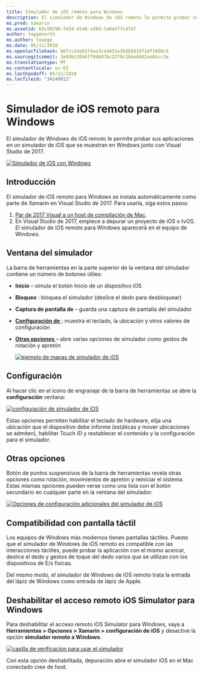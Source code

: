 ```yaml
---
title: Simulador de iOS remoto para Windows
description: El simulador de Windows de iOS remoto le permite probar sus aplicaciones en un simulador de iOS que se muestran en Windows junto con Visual Studio de 2017.
ms.prod: xamarin
ms.assetid: 63c50190-7e54-4140-a30d-1a0e577c47d7
author: topgenorth
ms.author: toopge
ms.date: 05/11/2018
ms.openlocfilehash: b07cc24e63f4aa3ce4451e3bdb5819f1df1058c6
ms.sourcegitcommit: 3e05b135b6ff0d607bc2378c1b6e66d2eebbcc3e
ms.translationtype: MT
ms.contentlocale: es-ES
ms.lasthandoff: 05/12/2018
ms.locfileid: "34149812"
---
```

# <a name="remoted-ios-simulator-for-windows"></a>Simulador de iOS remoto para Windows

El simulador de Windows de iOS remoto le permite probar sus aplicaciones en un simulador de iOS que se muestran en Windows junto con Visual Studio de 2017.

[![](ios-simulator-images/hero-sml.png "Simulador de iOS con Windows")](ios-simulator-images/hero.png#lightbox)

## <a name="getting-started"></a>Introducción

El simulador de iOS remoto para Windows se instala automáticamente como parte de Xamarin en Visual Studio de 2017. Para usarla, siga estos pasos:

1. [Par de 2017 Visual a un host de compilación de Mac](~/ios/get-started/installation/windows/connecting-to-mac/index.md).
2. En Visual Studio de 2017, empiece a depurar un proyecto de iOS o tvOS. El simulador de iOS remoto para Windows aparecerá en el equipo de Windows.

## <a name="simulator-window"></a>Ventana del simulador

La barra de herramientas en la parte superior de la ventana del simulador contiene un número de botones útiles:

- **Inicio** – simula el botón Inicio de un dispositivo iOS
- **Bloqueo** : bloquea el simulador (deslice el dedo para desbloquear)
- **Captura de pantalla de** – guarda una captura de pantalla del simulador
- [**Configuración de** ](#settings) : muestra el teclado, la ubicación y otros valores de configuración
- [**Otras opciones** ](#other-options) – abre varias opciones de simulador como gestos de rotación y apretón

    [![](ios-simulator-images/maps-app-sml.png "ejemplo de mapas de simulador de iOS")](ios-simulator-images/maps-app.png#lightbox)

## <a name="settings"></a>Configuración

Al hacer clic en el icono de engranaje de la barra de herramientas se abre la **configuración** ventana:

[![](ios-simulator-images/settings-sml.png "configuración de simulador de iOS")](ios-simulator-images/settings.png#lightbox)

Estas opciones permiten habilitar el teclado de hardware, elija una ubicación que el dispositivo debe informe (estáticas y mover ubicaciones se admiten), habilitar Touch ID y restablecer el contenido y la configuración para el simulador.

## <a name="other-options"></a>Otras opciones

Botón de puntos suspensivos de la barra de herramientas revela otras opciones como rotación, movimientos de apretón y reiniciar el sistema. Estas mismas opciones pueden verse como una lista con el botón secundario en cualquier parte en la ventana del simulador:

[![](ios-simulator-images/more-sml.png "Opciones de configuración adicionales del simulador de iOS")](ios-simulator-images/more.png#lightbox)

## <a name="touchscreen-support"></a>Compatibilidad con pantalla táctil

Los equipos de Windows más modernos tienen pantallas táctiles. Puesto que el simulador de Windows de iOS remoto es compatible con las interacciones táctiles, puede probar la aplicación con el mismo acercar, deslice el dedo y gestos de toque del dedo varios que se utilizan con los dispositivos de E/s físicas.

Del mismo modo, el simulador de Windows de iOS remoto trata la entrada del lápiz de Windows como entrada de lápiz de Apple.

## <a name="disabling-the-remoted-ios-simulator-for-windows"></a>Deshabilitar el acceso remoto iOS Simulator para Windows

Para deshabilitar el acceso remoto iOS Simulator para Windows, vaya a **Herramientas > Opciones > Xamarin > configuración de iOS** y desactive la opción **simulador remoto a Windows**.

[![](ios-simulator-images/options-sml.png "casilla de verificación para usar el simulador")](ios-simulator-images/options.png#lightbox)

Con esta opción deshabilitada, depuración abre el simulador iOS en el Mac conectado cree de host.
